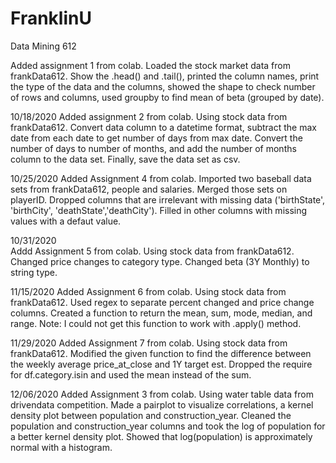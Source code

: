 # FranklinU
Data Mining 612

Added assignment 1 from colab.
Loaded the stock market data from frankData612.
Show the .head() and .tail(), printed the column names, print the type of the data and the columns, 
  showed the shape to check number of rows and columns, used groupby to find mean of beta (grouped by date).

10/18/2020 
Added assignment 2 from colab.
Using stock data from frankData612.
Convert data column to a datetime format, subtract the max date from each date to get number of days from max date.
Convert the number of days to number of months, and add the number of months column to the data set. Finally, save the data set as csv.

10/25/2020
Added Assignment 4 from colab.
Imported two baseball data sets from frankData612, people and salaries.
Merged those sets on playerID.
Dropped columns that are irrelevant with missing data ('birthState', 'birthCity', 'deathState','deathCity').
Filled in other columns with missing values with a defaut value.


10/31/2020  
Addd Assignment 5 from colab.
Using stock data from frankData612.
Changed price changes to category type.
Changed beta (3Y Monthly) to string type.

11/15/2020
Added Assignment 6 from colab.
Using stock data from frankData612.
Used regex to separate percent changed and price change columns.
Created a function to return the mean, sum, mode, median, and range.
Note: I could not get this function to work with .apply() method.

11/29/2020
Added Assignment 7 from colab.
Using stock data from frankData612.
Modified the given function to find the difference between the weekly average price_at_close and 1Y target est.
Dropped the require for df.category.isin and used the mean instead of the sum.

12/06/2020
Added Assignment 3 from colab.
Using water table data from drivendata competition.
Made a pairplot to visualize correlations, a kernel density plot between population and construction_year.
Cleaned the population and construction_year columns and took the log of population for a better kernel density plot.
Showed that log(population) is approximately normal with a histogram.


